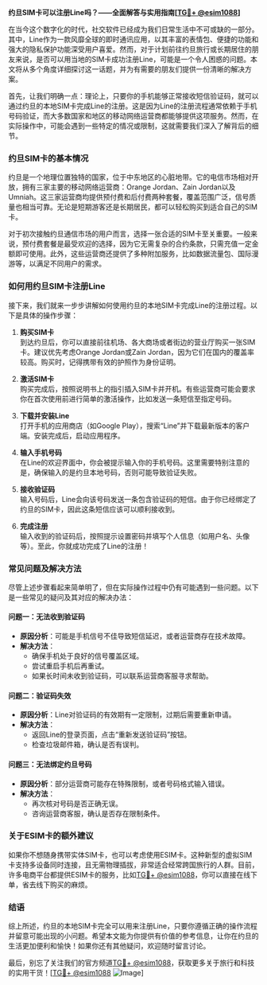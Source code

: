 **约旦SIM卡可以注册Line吗？——全面解答与实用指南[[TG💪+ @esim1088](https://t.me/s/esim1088)]**

在当今这个数字化的时代，社交软件已经成为我们日常生活中不可或缺的一部分。其中，Line作为一款风靡全球的即时通讯应用，以其丰富的表情包、便捷的功能和强大的隐私保护功能深受用户喜爱。然而，对于计划前往约旦旅行或长期居住的朋友来说，是否可以用当地的SIM卡成功注册Line，可能是一个令人困惑的问题。本文将从多个角度详细探讨这一话题，并为有需要的朋友们提供一份清晰的解决方案。

首先，让我们明确一点：理论上，只要你的手机能够正常接收短信验证码，就可以通过约旦的本地SIM卡完成Line的注册。这是因为Line的注册流程通常依赖于手机号码验证，而大多数国家和地区的移动网络运营商都能够提供这项服务。然而，在实际操作中，可能会遇到一些特定的情况或限制，这就需要我们深入了解背后的细节。

### **约旦SIM卡的基本情况**

约旦是一个地理位置独特的国家，位于中东地区的心脏地带。它的电信市场相对开放，拥有三家主要的移动网络运营商：Orange Jordan、Zain Jordan以及Umniah。这三家运营商均提供预付费和后付费两种套餐，覆盖范围广泛，信号质量也相当可靠。无论是短期游客还是长期居民，都可以轻松购买到适合自己的SIM卡。

对于初次接触约旦通信市场的用户而言，选择一张合适的SIM卡至关重要。一般来说，预付费套餐是最受欢迎的选择，因为它无需复杂的合约条款，只需充值一定金额即可使用。此外，这些运营商还提供了多种附加服务，比如数据流量包、国际漫游等，以满足不同用户的需求。

### **如何用约旦SIM卡注册Line**

接下来，我们就来一步步讲解如何使用约旦的本地SIM卡完成Line的注册过程。以下是具体的操作步骤：

1. **购买SIM卡**  
   到达约旦后，你可以直接前往机场、各大商场或者街边的营业厅购买一张SIM卡。建议优先考虑Orange Jordan或Zain Jordan，因为它们在国内的覆盖率较高。购买时，记得携带有效的护照作为身份证明。

2. **激活SIM卡**  
   购买完成后，按照说明书上的指引插入SIM卡并开机。有些运营商可能会要求你在首次使用前进行简单的激活操作，比如发送一条短信至指定号码。

3. **下载并安装Line**  
   打开手机的应用商店（如Google Play），搜索“Line”并下载最新版本的客户端。安装完成后，启动应用程序。

4. **输入手机号码**  
   在Line的欢迎界面中，你会被提示输入你的手机号码。这里需要特别注意的是，确保输入的是约旦本地号码，否则可能导致验证失败。

5. **接收验证码**  
   输入号码后，Line会向该号码发送一条包含验证码的短信。由于你已经绑定了约旦的SIM卡，因此这条短信应该可以顺利接收到。

6. **完成注册**  
   输入收到的验证码后，按照提示设置密码并填写个人信息（如用户名、头像等）。至此，你就成功完成了Line的注册！

### **常见问题及解决方法**

尽管上述步骤看起来简单明了，但在实际操作过程中仍有可能遇到一些问题。以下是一些常见的疑问及其对应的解决办法：

#### **问题一：无法收到验证码**
- **原因分析**：可能是手机信号不佳导致短信延迟，或者运营商存在技术故障。
- **解决方法**：
  - 确保手机处于良好的信号覆盖区域。
  - 尝试重启手机后再重试。
  - 如果长时间未收到验证码，可以联系运营商客服寻求帮助。

#### **问题二：验证码失效**
- **原因分析**：Line对验证码的有效期有一定限制，过期后需要重新申请。
- **解决方法**：
  - 返回Line的登录页面，点击“重新发送验证码”按钮。
  - 检查垃圾邮件箱，确认是否有误判。

#### **问题三：无法绑定约旦号码**
- **原因分析**：部分运营商可能存在特殊限制，或者号码格式输入错误。
- **解决方法**：
  - 再次核对号码是否正确无误。
  - 咨询运营商客服，确认是否存在限制条件。

### **关于ESIM卡的额外建议**

如果你不想随身携带实体SIM卡，也可以考虑使用ESIM卡。这种新型的虚拟SIM卡支持多设备同时连接，且无需物理插拔，非常适合经常跨国旅行的人群。目前，许多电商平台都提供ESIM卡的服务，比如[TG💪+ @esim1088](https://t.me/s/esim1088)，你可以直接在线下单，省去线下购买的麻烦。

### **结语**

综上所述，约旦的本地SIM卡完全可以用来注册Line，只要你遵循正确的操作流程并留意可能出现的小问题。希望本文能为你提供有价值的参考信息，让你在约旦的生活更加便利和愉快！如果你还有其他疑问，欢迎随时留言讨论。

最后，别忘了关注我们的官方频道[TG💪+ @esim1088](https://t.me/s/esim1088)，获取更多关于旅行和科技的实用干货！[[TG💪+ @esim1088](https://t.me/s/esim1088) ![Image](https://i.postimg.cc/4NQfJmqS/Snipaste-2025-05-13-00-14-12.png)]